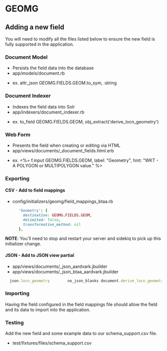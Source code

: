 # GEOMG
## Adding a new field

You will need to modify all the files listed below to ensure the new field is fully supported in the application.

### Document Model
* Persists the field data into the database
* app/models/document.rb
- ex. attr_json GEOMG.FIELDS.GEOM.to_sym, :string

### Document Indexer
* Indexes the field data into Solr
* app/indexers/document_indexer.rb
- ex. to_field GEOMG.FIELDS.GEOM, obj_extract('derive_locn_geometry')

### Web Form
* Presents the field when creating or editing via HTML
* app/views/documents/_document_fields.html.erb
- ex. <%= f.input GEOMG.FIELDS.GEOM, label: "Geometry", hint: "WKT - A POLYGON or MULTIPOLYGON value." %>

### Exporting

#### CSV - Add to field mappings
* config/initializers/geomg/field_mappings_btaa.rb

```ruby
      'Geometry': {
        destination: GEOMG.FIELDS.GEOM,
        delimited: false,
        transformation_method: nil
      },
```

**NOTE**: You'll need to stop and restart your server and sidekiq to pick up this initializer change.

#### JSON - Add to JSON view partial
* app/views/documents/_json_aardvark.jbuilder
* app/views/documents/_json_btaa_aardvark.jbuilder

```ruby
  json.locn_geometry        no_json_blanks document.derive_locn_geometry
```

### Importing
Having the field configured in the field mappings file should allow the field and its data to import into the application.

### Testing
Add the new field and some example data to our schema_support.csv file.
* test/fixtures/files/schema_support.csv
